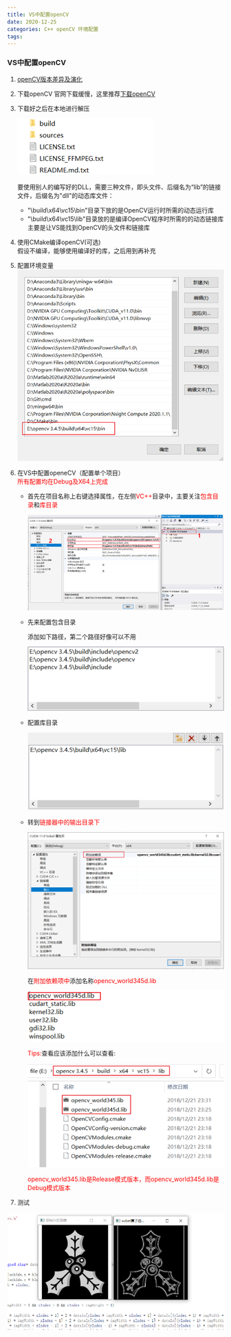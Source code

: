 ```yaml
---
title: VS中配置openCV
date: 2020-12-25
categories: C++ openCV 环境配置
tags:
---
```


### VS中配置openCV

1. [openCV版本差异及演化](https://www.cnblogs.com/shine-lee/p/9884551.html)

2. 下载openCV
   官网下载缓慢，这里推荐[下载openCV](https://zh.osdn.net/projects/sfnet_opencvlibrary/releases/)

3. 下载好之后在本地进行解压

   ![解压](/assets/2020-12-25/01.png)

   要使用别人的编写好的DLL，需要三种文件，即头文件、后缀名为“lib”的链接文件，后缀名为"dll"的动态库文件：
   - "\build\x64\vc15\bin"目录下放的是OpenCV运行时所需的动态运行库
   - "\build\x64\vc15\lib"目录放的是编译OpenCV程序时所需的的动态链接库
   主要是让VS能找到OpenCV的头文件和链接库

4. 使用CMake编译openCV(可选)  
   假设不编译，能够使用编译好的库，之后用到再补充

5. 配置环境变量  
   ![环境变量](\assets\2020-12-25\02.png)

6. 在VS中配置openeCV（配置单个项目）  
   <font color="red">所有配置均在Debug及X64上完成</font>  
   
   - 首先在项目名称上右键选择属性，在左侧<font color="red">VC++</font>目录中，主要关注<font color="red">包含目录</font>和<font color="red">库目录</font>  

     ![VS配置01](\assets\2020-12-25\03.png)  

   - 先来配置包含目录  

     添加如下路径，第二个路径好像可以不用  

     ![VS配置02](\assets\2020-12-25\04.png)  

   - 配置库目录  

     ![VS配置03](\assets\2020-12-25\05.png)  

   - 转到<font color="red">链接器中的输出目录下</font>  

     ![VS配置04](\assets\2020-12-25\06.png)  

     在<font color="red">附加依赖项中</font>添加名称<font color="red">opencv_world345d.lib</font>  

     ![VS配置05](\assets\2020-12-25\07.png)  

     <font color="red">Tips:</font>查看应该添加什么可以查看:  

     ![VS配置06](\assets\2020-12-25\08.png)  

     <font color="red">opencv_world345.lib是Release模式版本，而opencv_world345d.lib是Debug模式版本</font>

7. 测试  

![测试](\assets\2020-12-25\09.png)




